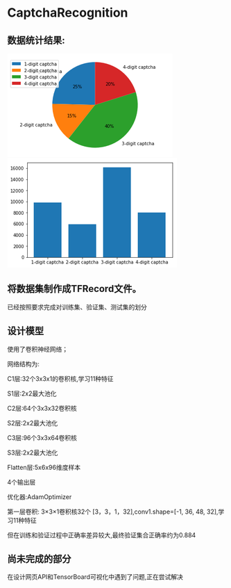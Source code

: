 # CaptchaRecognition
## 数据统计结果:
![img_0](https://github.com/m-L-0/17b-LiuYang-2015/blob/master/CaptchaRecognition/images/index.png)
![img_1](https://github.com/m-L-0/17b-LiuYang-2015/blob/master/CaptchaRecognition/images/index0.png)

## 将数据集制作成TFRecord文件。
已经按照要求完成对训练集、验证集、测试集的划分

## 设计模型
使用了卷积神经网络；

网络结构为:

C1层:32个3x3x1的卷积核,学习11种特征

S1层:2x2最大池化

C2层:64个3x3x32卷积核

S2层:2x2最大池化

C3层:96个3x3x64卷积核

S3层:2x2最大池化

Flatten层:5x6x96维度样本

4个输出层

优化器:AdamOptimizer

第一层卷积: 3×3×1卷积核32个 [3，3，1，32],conv1.shape=[-1, 36, 48, 32],学习11种特征

但在训练和验证过程中正确率差异较大,最终验证集合正确率约为0.884

## 尚未完成的部分
在设计网页API和TensorBoard可视化中遇到了问题,正在尝试解决

